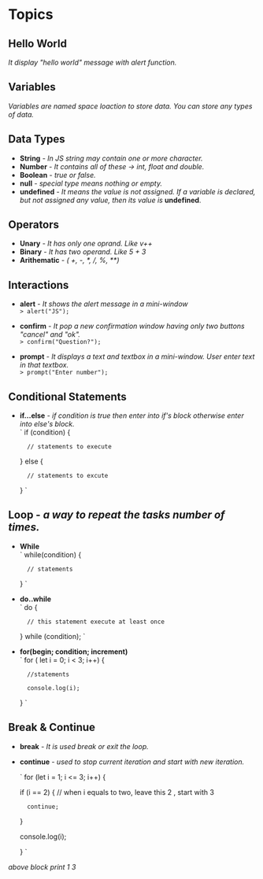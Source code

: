 # Topics

## Hello World <br>
   _It display "hello world" message with alert function._

## Variables<br>
   _Variables are named space loaction to store data. You can store any types of data._

## Data Types<br>
- **String** - _In JS string may contain one or more character._ 
- **Number** - _It contains all of these -> int, float and double._
- **Boolean** - _true or false._
- **null** - _special type means nothing or empty._
- **undefined** - _It means the value is not assigned. If a variable is declared, but not assigned any value, then its value is_ **undefined**.

## Operators <br>
- **Unary** - _It has only one oprand. Like v++_
- **Binary** - _It has two operand. Like 5 + 3_
- **Arithematic** - _( +, -, *, /, %, \*\*)_
## Interactions<br>
- **alert** - _It shows the alert message in a mini-window_ <br>
	`> alert("JS");`

- **confirm** - _It pop a new confirmation window having only two buttons "cancel" and "ok"._<br>
	`> confirm("Question?");`

- **prompt** - _It displays a text and textbox in a mini-window. User enter text in that textbox._<br>
	`> prompt("Enter number");`

## Conditional Statements<br>
- **if...else** - _if condition is true then enter into if's block otherwise enter into else's block._<br>
	` if (condition) { 

		// statements to execute

	} else {

		// statements to excute

	} ` 

## Loop - _a way to repeat the tasks number of times._<br>
- **While** <br>
	` while(condition) { 

		// statements

	} ` 

- **do..while** <br>
	` do {		

		// this statement execute at least once 

	} while (condition); `

- **for(begin; condition; increment)** <br>
	` for ( let i = 0; i < 3; i++) { 

		//statements  

		console.log(i);

	} `

## Break & Continue <br>
- **break** - _It is used break or exit the loop._
- **continue** - _used to stop current iteration and start with new iteration._

	` for (let i = 1; i <= 3; i++) { 

	if (i == 2) { 		// when i equals to two, leave this 2 , start with 3

		continue;	

	}		

	console.log(i); 

	} `

_above block print 1 3_


